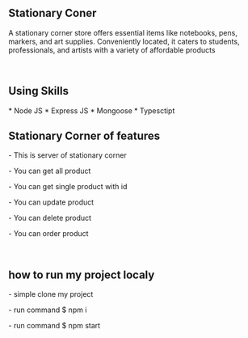 <h2>Stationary Coner</h2>
<p>A stationary corner store offers essential items like notebooks, pens, markers, and art supplies. Conveniently located, it caters to students, professionals, and artists with a variety of affordable products</p> <br/>

<h2> Using Skills </h2>
* Node JS   * Express JS  * Mongoose   * Typesctipt 

<h2>Stationary Corner of  features</h2>
 <p> - This is server of stationary corner <p>
 <p> - You can get all product <p>
 <p> - You can get single product with id  <p>
 <p> - You can update  product <p>
 <p> - You can delete  product <p>
 <p> - You can order product <p>
 <br/>
 <h2>how to run my project localy</h2>
 <p> - simple clone my project</p>
 <p> - run command $ npm i</p>
 <p> - run command $ npm start</p>
  


